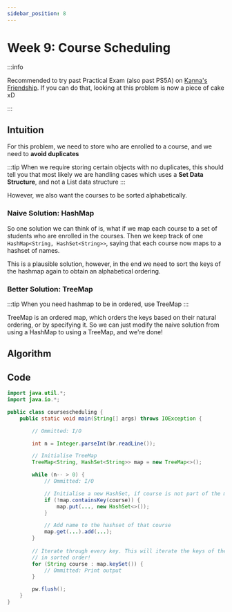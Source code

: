 ```yaml
---
sidebar_position: 8
---
```


# Week 9: Course Scheduling

:::info

Recommended to try past Practical Exam (also past PS5A) on [Kanna's Friendship](https://open.kattis.com/problems/kannafriendship). If you can do that, looking at this problem is now a piece of cake xD

:::

## Intuition

For this problem, we need to store who are enrolled to a course, and we need to **avoid duplicates**

:::tip
When we require storing certain objects with no duplicates, this should tell you that most likely we are handling cases which uses a **Set Data Structure**, and not a List data structure
:::

However, we also want the courses to be sorted alphabetically.

### Naive Solution: HashMap

So one solution we can think of is, what if we map each course to a set of students who are enrolled in the courses. Then we keep track of one `HashMap<String, HashSet<String>>`, saying that each course now maps to a hashset of names.

This is a plausible solution, however, in the end we need to sort the keys of the hashmap again to obtain an alphabetical ordering.

### Better Solution: TreeMap

:::tip
When you need hashmap to be in ordered, use TreeMap
:::

TreeMap is an ordered map, which orders the keys based on their natural ordering, or by specifying it. So we can just modify the naive solution from using a HashMap to using a TreeMap, and we're done!

## Algorithm

## Code

```java title="coursescheduling.java"
import java.util.*;
import java.io.*;

public class coursescheduling {
    public static void main(String[] args) throws IOException {

        // Ommitted: I/O

        int n = Integer.parseInt(br.readLine());

        // Initialise TreeMap
        TreeMap<String, HashSet<String>> map = new TreeMap<>();

        while (n-- > 0) {
            // Ommitted: I/O

            // Initialise a new HashSet, if course is not part of the map
            if (!map.containsKey(course)) {
                map.put(..., new HashSet<>());
            }

            // Add name to the hashset of that course
            map.get(...).add(...);
        }
        
        // Iterate through every key. This will iterate the keys of the map
        // in sorted order!
        for (String course : map.keySet()) {
            // Ommitted: Print output
        }

        pw.flush();
    }
}
```